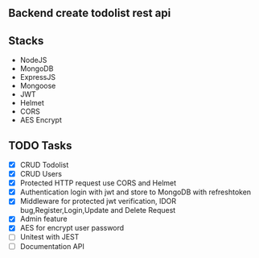 ## Backend create todolist rest api

## Stacks

- NodeJS
- MongoDB
- ExpressJS
- Mongoose
- JWT
- Helmet
- CORS
- AES Encrypt

## TODO Tasks

- [x] CRUD Todolist
- [x] CRUD Users
- [x] Protected HTTP request use CORS and Helmet
- [x] Authentication login with jwt and store to MongoDB with refreshtoken
- [x] Middleware for protected jwt verification, IDOR bug,Register,Login,Update and Delete Request
- [x] Admin feature
- [x] AES for encrypt user password
- [ ] Unitest with JEST
- [ ] Documentation API
